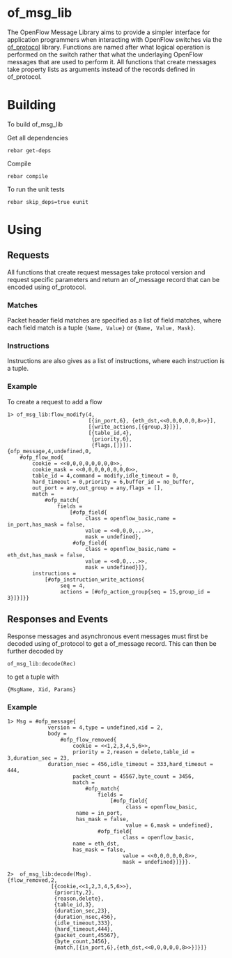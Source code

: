 of_msg_lib
==========

The OpenFlow Message Library aims to provide a simpler interface for application programmers when interacting with OpenFlow switches via the [of_protocol](https://github.com/FlowForwarding/of_protocol) library. Functions are named after what logical operation is performed on the switch rather that what the underlaying OpenFlow messages that are used to perform it. All functions that create messages take property lists as arguments instead of the records defined in of_protocol.

Building
========

To build of_msg_lib

Get all dependencies

```
rebar get-deps
```

Compile

```
rebar compile
```

To run the unit tests

```
rebar skip_deps=true eunit
```

Using
=====

Requests
--------

All functions that create request messages take protocol version and request specific parameters and return an of_message record that can be encoded using of_protocol.

### Matches

Packet header field matches are specified as a list of field matches, where each field match is a tuple ```{Name, Value}``` or ```{Name, Value, Mask}```.

### Instructions

Instructions are also gives as a list of instructions, where each instruction is a tuple.
### Example

To create a request to add a flow

```
1> of_msg_lib:flow_modify(4,
                          [{in_port,6}, {eth_dst,<<0,0,0,0,0,8>>}],
                          [{write_actions,[{group,3}]}],
                          [{table_id,4},
                           {priority,6},
                           {flags,[]}]).
{ofp_message,4,undefined,0,
    #ofp_flow_mod{
        cookie = <<0,0,0,0,0,0,0,0>>,
        cookie_mask = <<0,0,0,0,0,0,0,0>>,
        table_id = 4,command = modify,idle_timeout = 0,
        hard_timeout = 0,priority = 6,buffer_id = no_buffer,
        out_port = any,out_group = any,flags = [],
        match =
            #ofp_match{
                fields =
                    [#ofp_field{
                         class = openflow_basic,name = in_port,has_mask = false,
                         value = <<0,0,0,...>>,
                         mask = undefined},
                     #ofp_field{
                         class = openflow_basic,name = eth_dst,has_mask = false,
                         value = <<0,0,...>>,
                         mask = undefined}]},
        instructions =
            [#ofp_instruction_write_actions{
                 seq = 4,
                 actions = [#ofp_action_group{seq = 15,group_id = 3}]}]}}
```

Responses and Events
--------------------

Response messages and asynchronous event messages must first be decoded using of_protocol to get a of_message record. This can then be further decoded by

```
of_msg_lib:decode(Rec)
```

to get a tuple with

```
{MsgName, Xid, Params}
```

### Example

```
1> Msg = #ofp_message{
             version = 4,type = undefined,xid = 2,
             body =
                 #ofp_flow_removed{
                     cookie = <<1,2,3,4,5,6>>,
                     priority = 2,reason = delete,table_id = 3,duration_sec = 23,
		     duration_nsec = 456,idle_timeout = 333,hard_timeout = 444,
            	     packet_count = 45567,byte_count = 3456,
            	     match =
                         #ofp_match{
                    	     fields =
                                 [#ofp_field{
                             	      class = openflow_basic,
				      name = in_port,
				      has_mask = false,
                             	      value = 6,mask = undefined},
                         	 #ofp_field{
                                     class = openflow_basic,
				     name = eth_dst,
				     has_mask = false,
                             	     value = <<0,0,0,0,0,8>>,
                             	     mask = undefined}]}}}.

2>  of_msg_lib:decode(Msg).
{flow_removed,2,
              [{cookie,<<1,2,3,4,5,6>>},
               {priority,2},
               {reason,delete},
               {table_id,3},
               {duration_sec,23},
               {duration_nsec,456},
               {idle_timeout,333},
               {hard_timeout,444},
               {packet_count,45567},
               {byte_count,3456},
               {match,[{in_port,6},{eth_dst,<<0,0,0,0,0,8>>}]}]}
```